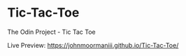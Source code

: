 # Tic-Tac-Toe
The Odin Project - Tic Tac Toe

Live Preview: https://johnmoormaniii.github.io/Tic-Tac-Toe/
